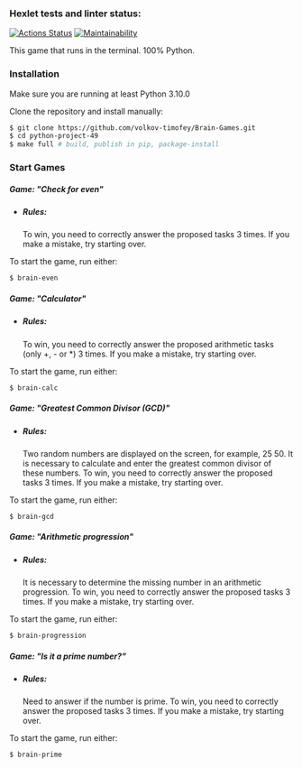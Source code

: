 ### Hexlet tests and linter status:
[![Actions Status](https://github.com/volkov-timofey/python-project-49/workflows/hexlet-check/badge.svg)](https://github.com/volkov-timofey/python-project-49/actions)
[![Maintainability](https://api.codeclimate.com/v1/badges/a99a88d28ad37a79dbf6/maintainability)](https://codeclimate.com/github/volkov-timofey/python-project-49/maintainability)

This game that runs in the terminal. 100% Python.

### Installation
Make sure you are running at least Python 3.10.0

Clone the repository and install manually:

```bash
$ git clone https://github.com/volkov-timofey/Brain-Games.git
$ cd python-project-49
$ make full # build, publish in pip, package-install
```

### Start Games
##### Game: "Check for even"
+ ##### Rules:

    To win, you need to correctly answer the proposed tasks 3 times.
    If you make a mistake, try starting over.

To start the game, run either:


```bash
$ brain-even
```

##### Game: "Calculator"
+ ##### Rules:

    To win, you need to correctly answer the proposed arithmetic tasks (only +, - or *) 3 times.
    If you make a mistake, try starting over.

To start the game, run either:


```bash
$ brain-calc
```

##### Game: "Greatest Common Divisor (GCD)"
+ ##### Rules:

    Two random numbers are displayed on the screen, for example, 25 50. It is necessary to calculate and enter the greatest common divisor of these numbers.
    To win, you need to correctly answer the proposed tasks 3 times.
    If you make a mistake, try starting over.

To start the game, run either:


```bash
$ brain-gcd
```

##### Game: "Arithmetic progression"
+ ##### Rules:

    It is necessary to determine the missing number in an arithmetic progression.
    To win, you need to correctly answer the proposed tasks 3 times.
    If you make a mistake, try starting over.

To start the game, run either:


```bash
$ brain-progression
```

##### Game: "Is it a prime number?"
+ ##### Rules:

    Need to answer if the number is prime.
    To win, you need to correctly answer the proposed tasks 3 times.
    If you make a mistake, try starting over.

To start the game, run either:


```bash
$ brain-prime
```
